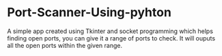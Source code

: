 # Port-Scanner-Using-pyhton
A simple app created using Tkinter and socket programming 
which helps finding open ports, 
you can give it a range of ports to check.
It will ouputs all the open ports within the given range.
